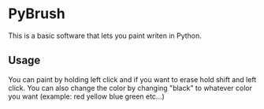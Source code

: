 # PyBrush
This is a basic software that lets you paint writen in Python.

## Usage
You can paint by holding left click and if you want to erase hold shift and left click.
You can also change the color by changing "black" to whatever color you want 
(example: red yellow blue green etc...)
